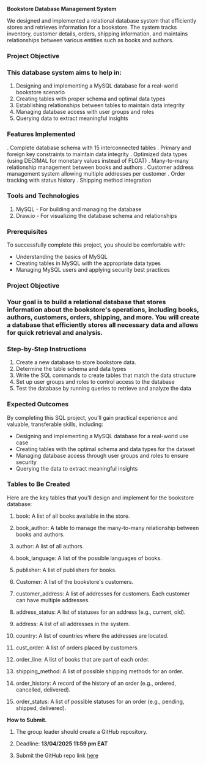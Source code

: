 

**Bookstore Database Management System**

We designed and implemented a relational database system that efficiently stores and retrieves information for a bookstore. The system tracks inventory, customer details, orders, shipping information, and maintains relationships between various entities such as books and authors.

### Project Objective

### This database system aims to help in:

1. Designing and implementing a MySQL database for a real-world bookstore scenario
2. Creating tables with proper schema and optimal data types
3. Establishing relationships between tables to maintain data integrity
4. Managing database access with user groups and roles
5. Querying data to extract meaningful insights

### 

### Features Implemented

. Complete database schema with 15 interconnected tables
. Primary and foreign key constraints to maintain data integrity
. Optimized data types (using DECIMAL for monetary values instead of FLOAT)
. Many-to-many relationship management between books and authors
. Customer address management system allowing multiple addresses per customer
. Order tracking with status history
. Shipping method integration

### 

### 

### **Tools and Technologies**

1. MySQL \- For building and managing the database  
2. Draw.io \- For visualizing the database schema and relationships

### 

### 

### 

### **Prerequisites**

To successfully complete this project, you should be comfortable with:

* Understanding the basics of MySQL  
* Creating tables in MySQL with the appropriate data types  
* Managing MySQL users and applying security best practices

### **Project Objective**

### Your goal is to build a relational database that stores information about the bookstore's operations, including books, authors, customers, orders, shipping, and more. You will create a database that efficiently stores all necessary data and allows for quick retrieval and analysis.

### 

### 

### **Step-by-Step Instructions**

1. Create a new database to store bookstore data.  
2. Determine the table schema and data types  
3. Write the SQL commands to create tables that match the data structure  
4. Set up user groups and roles to control access to the database  
5. Test the database by running queries to retrieve and analyze the data

### 

### **Expected Outcomes**

By completing this SQL project, you'll gain practical experience and valuable, transferable skills, including:

* Designing and implementing a MySQL database for a real-world use case  
* Creating tables with the optimal schema and data types for the dataset  
* Managing database access through user groups and roles to ensure security  
* Querying the data to extract meaningful insights 

### 

### 

### 

### 

### 

### 

### 

### **Tables to Be Created**

Here are the key tables that you'll design and implement for the bookstore database:

1. book: A list of all books available in the store.

2. book\_author: A table to manage the many-to-many relationship between books and authors.

3. author: A list of all authors.

4. book\_language: A list of the possible languages of books.

5. publisher: A list of publishers for books.

6. Customer: A list of the bookstore's customers.

7. customer\_address: A list of addresses for customers. Each customer can have multiple addresses.

8. address\_status: A list of statuses for an address (e.g., current, old).

9. address: A list of all addresses in the system.

10. country: A list of countries where the addresses are located.

11. cust\_order: A list of orders placed by customers.

12. order\_line: A list of books that are part of each order.

13. shipping\_method: A list of possible shipping methods for an order.

14. order\_history: A record of the history of an order (e.g., ordered, cancelled, delivered).

15. order\_status: A list of possible statuses for an order (e.g., pending, shipped, delivered). 

**How to Submit.**

1. The group leader should create a GitHub repository.  
2. Deadline: **13/04/2025 11:59 pm EAT**

3. Submit the GitHub repo link [here](https://forms.gle/DrKeuqKbeW45x9Gb6)
